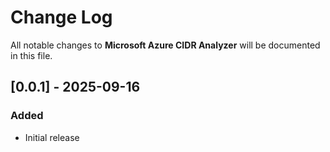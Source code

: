 # Change Log
All notable changes to **Microsoft Azure CIDR Analyzer** will be documented in this file.

## [0.0.1] - 2025-09-16
### Added
- Initial release

